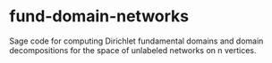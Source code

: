 # fund-domain-networks
Sage code for computing Dirichlet fundamental domains and domain decompositions for the space of unlabeled networks on n vertices.
